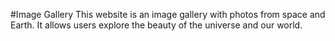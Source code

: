 #Image Gallery
This website is an image gallery with photos from space and Earth. It allows users explore the beauty of the universe and our world.
